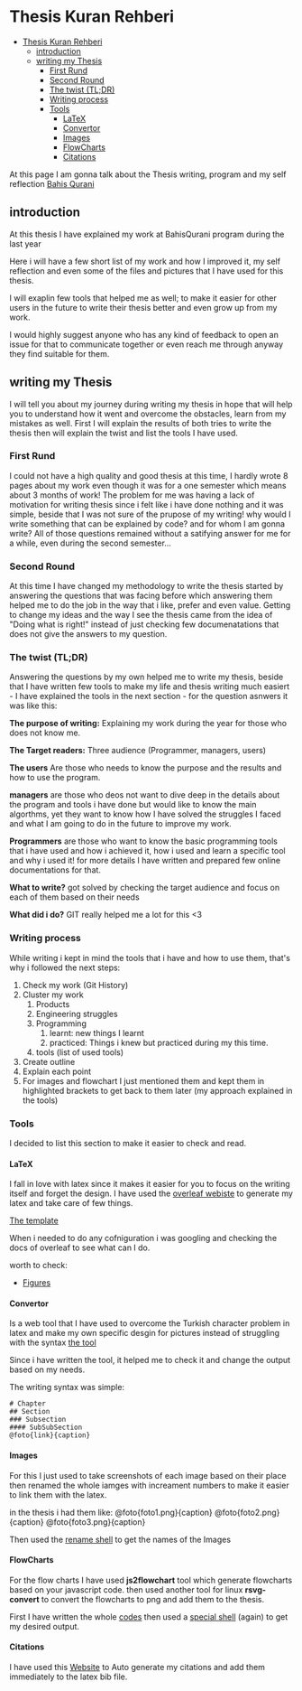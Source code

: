 # Thesis Kuran Rehberi 
- [Thesis Kuran Rehberi](#thesis-kuran-rehberi)
  - [introduction](#introduction)
  - [writing my Thesis](#writing-my-thesis)
    - [First Rund](#first-rund)
    - [Second Round](#second-round)
    - [The twist (TL;DR)](#the-twist-tldr)
    - [Writing process](#writing-process)
    - [Tools](#tools)
      - [LaTeX](#latex)
      - [Convertor](#convertor)
      - [Images](#images)
      - [FlowCharts](#flowcharts)
      - [Citations](#citations)


At this page I am gonna talk about the Thesis writing, program and my self reflection 
[Bahis Qurani](/BahisQurani)

## introduction 

At this thesis I have explained my work at BahisQurani program during the last year 

Here i will have a few short list of my work and how I improved it, my self reflection and even some of the files and pictures that I have used for this thesis. 

I will exaplin few tools that helped me as well; to make it easier for other users in the future to write their thesis better and even grow up from my work. 

I would highly suggest anyone who has any kind of feedback to open an issue for that to communicate together or even reach me through anyway they find suitable for them. 

## writing my Thesis 

I will tell you about my journey during writing my thesis in hope that will help you to understand how it went and overcome the obstacles, learn from my mistakes as well. First I will explain the results of both tries to write the thesis then will explain the twist and list the tools I have used.

### First Rund

I could not have a high quality and good thesis at this time, I hardly wrote 8 pages about my work even though it was for a one semester which means about 3 months of work! The problem for me was having a lack of motivation for writing thesis since i felt like i have done nothing and it was simple, beside that I was not sure of the prupose of my writing! why would I write something that can be explained by code? and for whom I am gonna write? All of those questions remained without a satifying answer for me for a while, even during the second semester... 

### Second Round

At this time I have changed my methodology to write the thesis started by answering the questions that was facing before which answering them helped me to do the job in the way that i like, prefer and even value. Getting to change my ideas and the way I see the thesis came from the idea of "Doing what is right!" instead of just checking few documenatations that does not give the answers to my question.  

### The twist (TL;DR)

Answering the questions by my own helped me to write my thesis, beside that I have written few tools to make my life and thesis writing much easiert - I have explained the tools in the next section - for the question asnwers it was like this: 

**The purpose of writing:** Explaining my work during the year for those who does not know me. 

**The Target readers:** 
Three audience (Programmer, managers, users)

**The users** Are those who needs to know the purpose and the results and how to use the program. 

**managers** are those who deos not want to dive deep in the details about the program and tools i have done but would like to know the main algorthms,  yet they want to know how I have solved the struggles I faced and what I am going to do in the future to improve my work.

**Programmers** are those who want to know the basic programming tools that i have used and how i achieved it, how i used and learn a specific tool and why i used it! for more details I have written and prepared few online documentations for that. 

**What to write?** got solved by checking the target audience and focus on each of them based on their needs 

**What did i do?** GIT really helped me a lot for this <3 

### Writing process

While writing i kept in mind the tools that i have and how to use them, that's why i followed the next steps: 

1. Check my work (Git History)
2. Cluster my work 
   1. Products
   2. Engineering struggles
   3. Programming  
      1. learnt: new things I learnt
      2. practiced: Things i knew but practiced during my this time.
   4. tools (list of used tools)
3. Create outline
4. Explain each point 
5. For images and flowchart I just mentioned them and kept them in highlighted brackets to get back to them later (my approach explained in the tools) 


### Tools 

I decided to list this section to make it easier to check and read. 

#### LaTeX

I fall in love with latex since it makes it easier for you to focus on the writing itself and forget the design. I have used the [overleaf webiste](https://www.overleaf.com/) to generate my latex and take care of few things. 

    
[The template](https://www.overleaf.com/latex/templates/fsmvu-thesis-template/wychkztcsqyp)

When i needed to do any cofniguration i was googling and checking the docs of overleaf to see what can I do.

worth to check: 
- [Figures](https://www.overleaf.com/learn/latex/Positioning_of_Figures)


#### Convertor 

Is a web tool that I have used to overcome the Turkish character problem in latex and make my own specific desgin for pictures instead of struggling with the syntax [the tool](./convertor.html)

Since i have written the tool, it helped me to check it and change the output based on my needs. 

The writing syntax was simple: 

```
# Chapter
## Section 
### Subsection
#### SubSubSection
@foto{link}{caption}  
```

#### Images 

For this I just used to take screenshots of each image based on their place then renamed the whole iamges with increament numbers to make it easier to link them with the latex. 

in the thesis i had them like: 
@foto{foto1.png}{caption}
@foto{foto2.png}{caption}
@foto{foto3.png}{caption}

Then used the [rename shell](./rename.sh) to get the names of the Images 

#### FlowCharts 

For the flow charts I have used **js2flowchart** tool which generate flowcharts based on your javascript code. then used another tool for linux **rsvg-convert** to convert the flowcharts to png and add them to the thesis.

First I have written the whole [codes](./code) then used a [special shell](./convert.sh) (again) to get my desired output.

#### Citations

I have used this [Website](https://www.citationmachine.net/bibtex/cite-a-website) to Auto generate my citations and add them immediately to the latex bib file.
